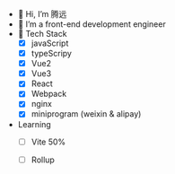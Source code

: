 - 👋 Hi, I’m 腾远
- 👀 I’m a front-end development engineer
- 🧘 Tech Stack
  - [x] javaScript
  - [x] typeScripy
  - [x] Vue2
  - [x] Vue3
  - [x] React
  - [x] Webpack
  - [x] nginx
  - [x] miniprogram (weixin & alipay)
 
- Learning
  - [ ] Vite 50%
  - [ ] Rollup





<!---
tengyuanOasis/tengyuanOasis is a ✨ special ✨ repository because its `README.md` (this file) appears on your GitHub profile.
You can click the Preview link to take a look at your changes.
--->
